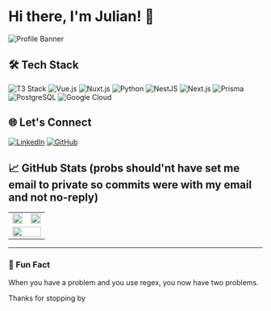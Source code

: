 # Hi there, I'm Julian! 👋

![Profile Banner](https://your-cool-banner-url.com/banner.png)


## 🛠 Tech Stack

![T3 Stack](https://img.shields.io/badge/-T3%20Stack-blue?style=for-the-badge&logo=typescript&logoColor=white)
![Vue.js](https://img.shields.io/badge/-Vue.js-4FC08D?style=for-the-badge&logo=vue.js&logoColor=white)
![Nuxt.js](https://img.shields.io/badge/-Nuxt.js-00DC82?style=for-the-badge&logo=nuxt.js&logoColor=white)
![Python](https://img.shields.io/badge/-Python-3776AB?style=for-the-badge&logo=python&logoColor=white)
![NestJS](https://img.shields.io/badge/-NestJS-E0234E?style=for-the-badge&logo=nestjs&logoColor=white)
![Next.js](https://img.shields.io/badge/-Next.js-black?style=for-the-badge&logo=next.js)
![Prisma](https://img.shields.io/badge/-Prisma-2D3748?style=for-the-badge&logo=prisma&logoColor=white)
![PostgreSQL](https://img.shields.io/badge/-PostgreSQL-4169E1?style=for-the-badge&logo=postgresql&logoColor=white)
![Google Cloud](https://img.shields.io/badge/-Google%20Cloud-blue?style=for-the-badge&logo=google-cloud&logoColor=white)

## 🌐 Let's Connect

[![LinkedIn](https://img.shields.io/badge/-LinkedIn-blue?style=for-the-badge&logo=linkedin&logoColor=white)](https://www.linkedin.com/in/julian-cowie-willox/)
[![GitHub](https://img.shields.io/badge/-GitHub-333?style=for-the-badge&logo=github&logoColor=white)](https://github.com/j-u-s-t-j-u-l-e-s)

## 📈 GitHub Stats (probs should'nt have set me email to private so commits were with my email and not no-reply)

<table align="center">
  <tr>
    <td>
      <img width="100%" src="https://github-readme-stats.vercel.app/api?username=j-u-s-t-j-u-l-e-s&show_icons=true&theme=radical" />
    </td>
    <td>
      <img width="100%" src="https://github-readme-streak-stats.herokuapp.com/?user=j-u-s-t-j-u-l-e-s&theme=radical" />
    </td>
  </tr>
  <tr>
    <td colspan="2">
      <img width="100%" src="https://github-readme-activity-graph.vercel.app/graph?username=j-u-s-t-j-u-l-e-s&theme=rogue&area=true&hide_border=true" />
    </td>
  </tr>
</table>

---

### 🎉 Fun Fact
When you have a problem and you use regex, you now have two problems.

Thanks for stopping by

